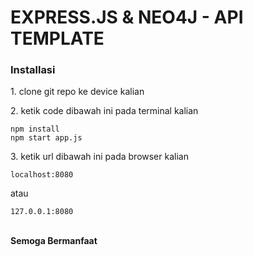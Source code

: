 <h1>EXPRESS.JS & NEO4J - API TEMPLATE</h1>

<h3>Installasi</h3>
<p>1. clone git repo ke device kalian</p>
<p>2. ketik code dibawah ini pada terminal kalian</p>

```
npm install
npm start app.js
```

<p>3. ketik url dibawah ini pada browser kalian</p>

```
localhost:8080
```

<p>atau</p>

```
127.0.0.1:8080
```
<br>
<b>Semoga Bermanfaat</b>
